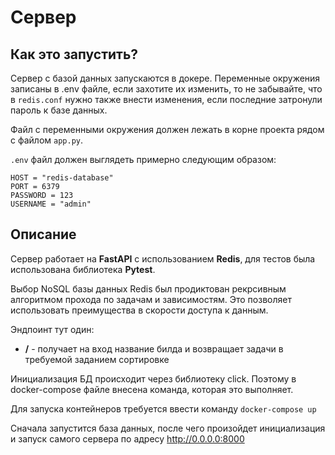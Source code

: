 # Сервер
## Как это запустить?
Сервер с базой данных запускаются в докере. Переменные окружения записаны в .env файле, если захотите их изменить, то не забывайте, что в `redis.conf` нужно также внести изменения, если последние затронули пароль к базе данных.

Файл с переменными окружения должен лежать в корне проекта рядом с файлом `app.py`.

`.env` файл должен выглядеть примерно следующим образом:
```
HOST = "redis-database"
PORT = 6379
PASSWORD = 123
USERNAME = "admin"
```

## Описание
Сервер работает на **FastAPI** с использованием **Redis**, для тестов была использована библиотека **Pytest**.

Выбор NoSQL базы данных Redis был продиктован рекрсивным алгоритмом прохода по задачам и зависимостям. Это позволяет использовать преимущества в скорости доступа к данным.

Эндпоинт тут один:
 - **/** - получает на вход название билда и возвращает задачи в требуемой заданием сортировке

Инициализация БД происходит через библиотеку click. Поэтому в docker-compose файле внесена команда, которая это выполняет.

Для запуска контейнеров требуется ввести команду `docker-compose up`

Сначала запустится база данных, после чего произойдет инициализация и запуск самого сервера по адресу http://0.0.0.0:8000